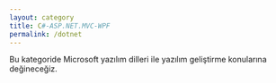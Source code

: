 ```yaml
---
layout: category
title: C#-ASP.NET.MVC-WPF
permalink: /dotnet
---
```


<div class="message">
  Bu kategoride Microsoft yazılım dilleri ile yazılım geliştirme konularına değineceğiz. 
</div>

